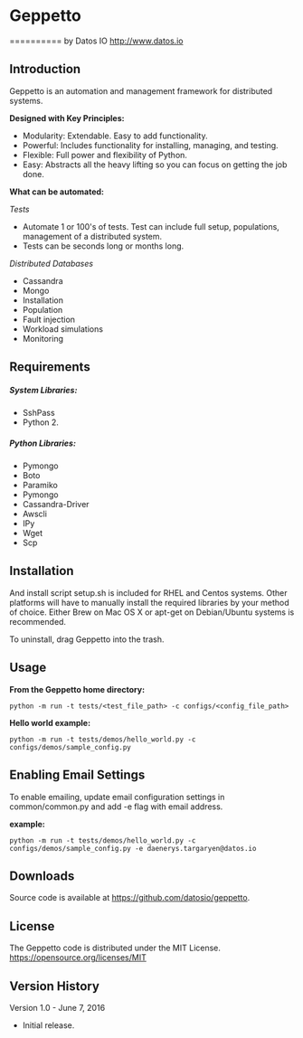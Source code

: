 # Geppetto
==========
by Datos IO
<http://www.datos.io>

Introduction
------------
Geppetto is an automation and management framework for distributed systems. 

**Designed with Key Principles:**
* Modularity: Extendable. Easy to add functionality.
* Powerful: Includes functionality for installing, managing, and testing.
* Flexible: Full power and flexibility of Python.
* Easy: Abstracts all the heavy lifting so you can focus on getting the job done.

**What can be automated:**

*Tests*
* Automate 1 or 100's of tests. Test can include full setup, populations, management of a distributed system.
* Tests can be seconds long or months long.

*Distributed Databases*
* Cassandra
* Mongo
* Installation
* Population
* Fault injection
* Workload simulations
* Monitoring

Requirements
------------
##### System Libraries:
* SshPass
* Python 2.

##### Python Libraries: 
* Pymongo
* Boto
* Paramiko
* Pymongo
* Cassandra-Driver
* Awscli
* IPy
* Wget
* Scp

Installation
------------

And install script setup.sh is included for RHEL and Centos systems. Other platforms 
will have to manually install the required libraries by your method of choice. 
Either Brew on Mac OS X or apt-get on Debian/Ubuntu systems is recommended. 

To uninstall, drag Geppetto into the trash.

Usage
-----
**From the Geppetto home directory:**
```
python -m run -t tests/<test_file_path> -c configs/<config_file_path>
```

**Hello world example:**
```
python -m run -t tests/demos/hello_world.py -c configs/demos/sample_config.py
```

Enabling Email Settings
-----------------------
To enable emailing, update email configuration settings in common/common.py 
and add -e flag with email address.

**example:**
```
python -m run -t tests/demos/hello_world.py -c configs/demos/sample_config.py -e daenerys.targaryen@datos.io
```

Downloads
---------

Source code is available at <https://github.com/datosio/geppetto>.

License
-------

The Geppetto code is distributed under the MIT License. <https://opensource.org/licenses/MIT>


Version History
---------------

Version 1.0 - June 7, 2016

* Initial release.